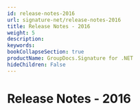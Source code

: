 ```yaml
---
id: release-notes-2016
url: signature-net/release-notes-2016
title: Release Notes - 2016
weight: 5
description: 
keywords: 
bookCollapseSection: true
productName: GroupDocs.Signature for .NET
hideChildren: False
---
```


# Release Notes - 2016
